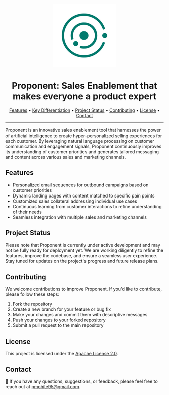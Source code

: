 <p align="center">
  <img src="assets/logo.png" alt="Proponent Logo" width="200">
</p>

<h1 align="center">Proponent: Sales Enablement that makes everyone a product expert</h1>

<p align="center">
  <a href="#features">Features</a> •
  <a href="#key-differentiation">Key Differentiation</a> •
  <a href="#project-status">Project Status</a> •
  <a href="#contributing">Contributing</a> •
  <a href="#license">License</a> •
  <a href="#contact">Contact</a>
</p>

---

Proponent is an innovative sales enablement tool that harnesses the power of artificial intelligence to create hyper-personalized selling experiences for each customer. By leveraging natural language processing on customer communication and engagement signals, Proponent continuously improves its understanding of customer priorities and generates tailored messaging and content across various sales and marketing channels.

## Features

- Personalized email sequences for outbound campaigns based on customer priorities
- Dynamic landing pages with content matched to specific pain points
- Customized sales collateral addressing individual use cases
- Continuous learning from customer interactions to refine understanding of their needs
- Seamless integration with multiple sales and marketing channels


## Project Status

Please note that Proponent is currently under active development and may not be fully ready for deployment yet. We are working diligently to refine the features, improve the codebase, and ensure a seamless user experience. Stay tuned for updates on the project's progress and future release plans.

## Contributing

We welcome contributions to improve Proponent. If you'd like to contribute, please follow these steps:

1. Fork the repository
2. Create a new branch for your feature or bug fix
3. Make your changes and commit them with descriptive messages
4. Push your changes to your forked repository
5. Submit a pull request to the main repository

## License

This project is licensed under the [Apache License 2.0](LICENSE).

## Contact

📧 If you have any questions, suggestions, or feedback, please feel free to reach out at [pmohite95@gmail.com](mailto:pmohite95@gmail.com).
